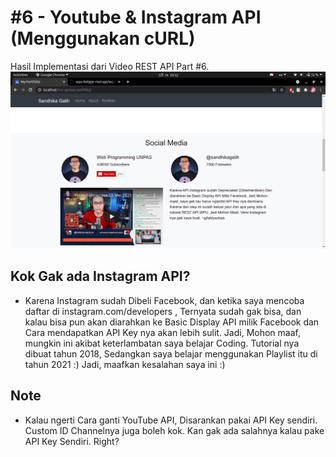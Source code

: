 # #6 - Youtube & Instagram API (Menggunakan cURL)
Hasil Implementasi dari Video REST API Part #6.
![Image](img/imgver.png)

## Kok Gak ada Instagram API?
- Karena Instagram sudah Dibeli Facebook, dan ketika saya mencoba daftar di instagram.com/developers , Ternyata sudah gak bisa, dan kalau bisa pun akan diarahkan ke Basic Display API milik Facebook dan Cara mendapatkan API Key nya akan lebih sulit. Jadi, Mohon maaf, mungkin ini akibat keterlambatan saya belajar Coding. Tutorial nya dibuat tahun 2018, Sedangkan saya belajar menggunakan Playlist itu di tahun 2021 :) Jadi, maafkan kesalahan saya ini :)

## Note
- Kalau ngerti Cara ganti YouTube API, Disarankan pakai API Key sendiri. Custom ID Channelnya juga boleh kok. Kan gak ada salahnya kalau pake API Key Sendiri. Right?
